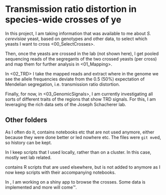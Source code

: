 # Transmission ratio distortion in species-wide crosses of ye

In this project, I am taking information that was available to me about *S. cerevisiae* yeast, based on genotypes and other data, to select which yeasts I want to cross <00_SelectCrosses>. 

Then, once the yeasts are crossed in the lab (not shown here), I get pooled sequencing reads of the segregants of the two crossed yeasts (per cross) and map them for further analysis in <01_Mapping>.

In <02_TRD> I take the mapped reads and extract where in the genome we see the allele frequencies deviate from the 0.5 (50%) expectation of Mendelian segregation, i.e. transmission ratio distortion.

Finally, for now, in <03_GenomicSignals>, I am currently investigating all sorts of different traits of the regions that show TRD signals. For this, I am leveraging the rich data sets of the Joseph Schacherer lab.

## Other folders

As I often do it, <Archive> contains notebooks etc that are not used anymore, either because they were done better or led nowhere etc. The files were `git mv`ed, so history can be kept.
    
In <RStudioScripts> I keep scripts that I used locally, rather than on a cluster. In this case, mostly wet lab related.
    
<scripts> contains R scripts that are used elsewhere, but is not added to anymore as I now keep scripts with their accompanying notebooks.
    
In <Shiny>, I am working on a shiny app to browse the crosses. Some data is implemented and more will come™️.